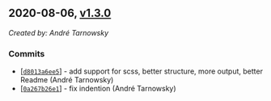 ## 2020-08-06, [v1.3.0](https://github.com/lotterfriends/git-flow-buddy/releases/tag/1.3.0)

*Created by: André Tarnowsky*

### Commits
  - [[`d8013a6ee5`](https://github.com/lotterfriends/git-flow-buddy/commit/d8013a6ee58609456683c7f63f4d3e5a9b633e12)] - add support for scss, better structure, more output, better Readme (André Tarnowsky)
  - [[`0a267b26e1`](https://github.com/lotterfriends/git-flow-buddy/commit/0a267b26e1993de9e64555da8141218b1f0bb3cb)] - fix indention (André Tarnowsky)
